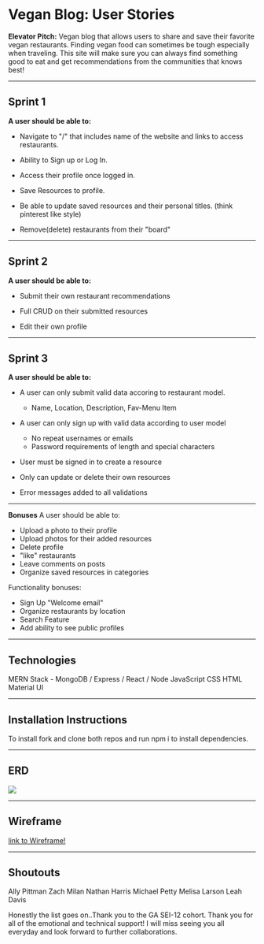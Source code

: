 # Vegan Blog: User Stories

**Elevator Pitch:** Vegan blog that allows users to share and save their favorite vegan restaurants. Finding vegan food can sometimes be tough especially when traveling. This site will make sure you can always find something good to eat and get recommendations from the communities that knows best! 

---

## Sprint 1

**A user should be able to:**

- Navigate to "/" that includes name of the website and links to access restaurants. 

- Ability to Sign up or Log In.

- Access their profile once logged in.

- Save Resources to profile.

- Be able to update saved resources and their personal titles. (think pinterest like style)

- Remove(delete) restaurants from their "board"

---

## Sprint 2

**A user should be able to:**

- Submit their own restaurant recommendations

- Full CRUD on their submitted resources

- Edit their own profile 

---

## Sprint 3

**A user should be able to:**

- A user can only submit valid data accoring to restaurant model. 
    - Name, Location, Description, Fav-Menu Item

- A user can only sign up with valid data according to user model 
    - No repeat usernames or emails 
    - Password requirements of length and special characters

- User must be signed in to create a resource 

- Only can update or delete their own resources

- Error messages added to all validations 

---

**Bonuses**
A user should be able to:

- Upload a photo to their profile
- Upload photos for their added resources
- Delete profile
- "like" restaurants 
- Leave comments on posts
- Organize saved resources in categories

Functionality bonuses:
- Sign Up "Welcome email"
- Organize restaurants by location
- Search Feature 
- Add ability to see public profiles

---

## Technologies 

MERN Stack - MongoDB / Express / React / Node
JavaScript
CSS
HTML
Material UI

--- 

## Installation Instructions

To install fork and clone both repos and run npm i to install dependencies. 

---
## ERD

<img src="./images/ERD.jpeg">

---

## Wireframe

[link to Wireframe!](https://xd.adobe.com/view/f2720b67-1a09-4f80-9857-fb73202b8620-a721/)

---

## Shoutouts

Ally Pittman
Zach Milan
Nathan Harris
Michael Petty 
Melisa Larson
Leah Davis

Honestly the list goes on..Thank you to the GA SEI-12 cohort. 
Thank you for all of the emotional and technical support!
I will miss seeing you all everyday and look forward to further collaborations. 
